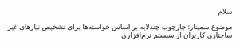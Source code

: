 
<div dir="rtl">

  سلام
  
  موضوع سمینار:
  چارچوب چندلایه بر اساس خواسته‌ها برای تشخیص نیازهای غیر ساختاری کاربران از سیستم نرم‌افزاری
  
</div>
